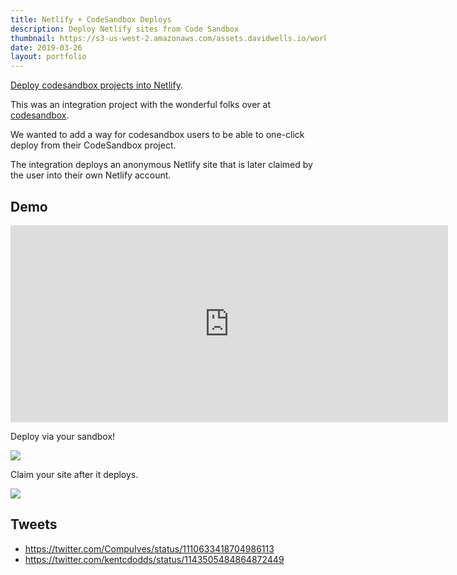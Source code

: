 ```yaml
---
title: Netlify + CodeSandbox Deploys
description: Deploy Netlify sites from Code Sandbox
thumbnail: https://s3-us-west-2.amazonaws.com/assets.davidwells.io/work/csb-thumb.jpg
date: 2019-03-26
layout: portfolio
---
```


[Deploy codesandbox projects into Netlify](https://www.netlify.com/blog/2019/03/26/deploy-codesandbox-to-netlify/).

This was an integration project with the wonderful folks over at [codesandbox](https://codesandbox.io ).

We wanted to add a way for codesandbox users to be able to one-click deploy from their CodeSandbox project.

The integration deploys an anonymous Netlify site that is later claimed by the user into their own Netlify account.

## Demo

<iframe width="700" height="315" src="https://www.youtube.com/embed/S4Nshf2IGmM" frameborder="0" allow="accelerometer; autoplay; encrypted-media; gyroscope; picture-in-picture" allowfullscreen></iframe>

Deploy via your sandbox!

<img src="https://s3-us-west-2.amazonaws.com/assets.davidwells.io/work/csb-deploy.jpg" />

Claim your site after it deploys.

<img src="https://s3-us-west-2.amazonaws.com/assets.davidwells.io/work/csb-claim-deploy.jpg" />

## Tweets

- https://twitter.com/CompuIves/status/1110633418704986113
- https://twitter.com/kentcdodds/status/1143505484864872449
